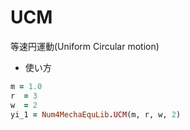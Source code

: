 UCM
===
等速円運動(Uniform Circular motion)

* 使い方

```ruby
m = 1.0
r  = 3
w  = 2
yi_1 = Num4MechaEquLib.UCM(m, r, w, 2)
```

